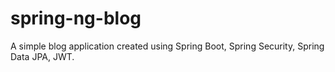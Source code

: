 # spring-ng-blog
A simple blog application created using Spring Boot, Spring Security, Spring Data JPA, JWT.
